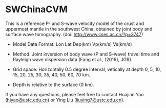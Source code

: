 # SWChinaCVM
This is a reference P- and S-wave velocity model of the crust and uppermost mantle in the southwest China,
obtained by joint body and surface wave tomography.
(doi: http://www.cses.ac.cn/?p=3747)

* Model Data Format:
Lon Lat Dep(km) Vp(km/s) Vs(km/s)

* Method: Joint inversion of body wave (P and S-wave) travel time and Rayleigh wave dispersion data (Fang et al., (2016), JGR).
* Grid space: Horizontally 0.5 degree interval, vetically at depth 0, 5, 10, 15, 20, 25, 30, 35, 40, 50, 60, 70 km.
* Depth is relative to the surface (0 km).

If you have any questions, please feel free to contact Huajian Yao (hjyao@ustc.edu.cn) or Ying Liu (liuying7@ustc.edu.cn).
